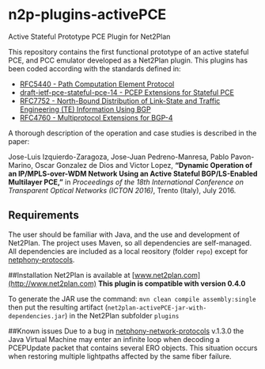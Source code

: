 # n2p-plugins-activePCE
Active Stateful Prototype PCE Plugin for Net2Plan

This repository contains the first functional prototype of an active stateful PCE, and PCC emulator developed as a Net2Plan plugin. This plugins has been coded according with the standards defined in:
* [RFC5440 - Path Computation Element Protocol](https://tools.ietf.org/html/rfc5440)
* [draft-ietf-pce-stateful-pce-14 - PCEP Extensions for Stateful PCE](https://www.ietf.org/id/draft-ietf-pce-stateful-pce-14.txt)
* [RFC7752 - North-Bound Distribution of Link-State and Traffic Engineering (TE) Information Using BGP](https://tools.ietf.org/html/rfc7752)
* [RFC4760 - Multiprotocol Extensions for BGP-4](https://tools.ietf.org/html/rfc4760)

A thorough description of the operation and case studies is described in the paper:

Jose-Luis Izquierdo-Zaragoza, Jose-Juan Pedreno-Manresa, Pablo Pavon-Marino, Oscar Gonzalez de Dios and Victor Lopez, **“Dynamic Operation of an IP/MPLS-over-WDM Network Using an Active Stateful BGP/LS-Enabled Multilayer PCE,”** in *Proceedings of the 18th International Conference on Transparent Optical Networks (ICTON 2016)*, Trento (Italy), July 2016.

## Requirements
The user should be familiar with Java, and the use and development of Net2Plan.
The project uses Maven, so all dependencies are self-managed. All dependencies are included as a local reository (folder `repo`) except for [netphony-protocols](https://github.com/telefonicaid/netphony-network-protocols).

##Installation
Net2Plan is available at [www.net2plan.com](http://www.net2plan.com)
**This plugin is compatible with version 0.4.0**

To generate the JAR use the command: `mvn clean compile assembly:single` then put the resulting artifact (`net2plan-activePCE-jar-with-dependencies.jar`) in the Net2Plan subfolder `plugins`

##Known issues
Due to a bug in [netphony-network-protocols](https://github.com/telefonicaid/netphony-network-protocols) v.1.3.0 the Java Virtual Machine may enter an infinite loop when decoding a PCEPUpdate packet that contains several ERO objects. This situation occurs when restoring multiple lightpaths affected by the same fiber failure.

